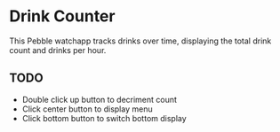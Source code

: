 # Drink Counter

This Pebble watchapp tracks drinks over time, displaying the total drink count and drinks per hour.

## TODO
* Double click up button to decriment count
* Click center button to display menu
* Click bottom button to switch bottom display
